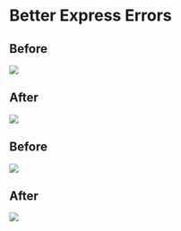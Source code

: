 # Better Express Errors

## Before

![](https://dl.dropbox.com/s/7kq9pbo6bri3jvp/Screenshot%202016-08-05%2007.16.12.png?dl=0)

## After

![](https://dl.dropbox.com/s/kh7pxudo8c31dd8/Screenshot%202016-08-05%2007.15.45.png?dl=0)

## Before

![](https://dl.dropbox.com/s/xbzd2l64nifltaw/Screenshot%202016-08-05%2007.16.24.png?dl=0)

## After

![](https://dl.dropbox.com/s/zv6t3e6tjyqgip4/Screenshot%202016-08-05%2007.15.32.png?dl=0)

